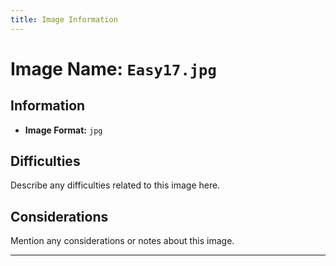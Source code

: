 ```yaml
---
title: Image Information
---
```


# Image Name: `Easy17.jpg`

## Information

- **Image Format:** `jpg`

## Difficulties

Describe any difficulties related to this image here.

## Considerations

Mention any considerations or notes about this image.

---
